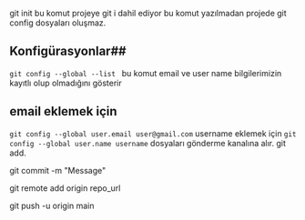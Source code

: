 git init 
bu komut projeye git i dahil ediyor bu komut yazılmadan projede git config dosyaları oluşmaz.
## Konfigürasyonlar##
``git config --global --list ``
bu komut email ve user name bilgilerimizin kayıtlı olup olmadığını gösterir 
## email eklemek için ## 
``git config --global user.email user@gmail.com``
username eklemek için 
``git config --global user.name username``
dosyaları gönderme kanalına alır.
git add. 

git commit -m "Message"

git remote add origin repo_url

git push -u origin main
